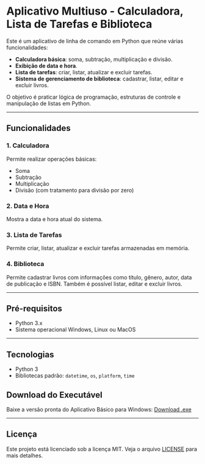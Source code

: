 # Aplicativo Multiuso - Calculadora, Lista de Tarefas e Biblioteca

Este é um aplicativo de linha de comando em Python que reúne várias funcionalidades:

- **Calculadora básica**: soma, subtração, multiplicação e divisão.
- **Exibição de data e hora**.
- **Lista de tarefas**: criar, listar, atualizar e excluir tarefas.
- **Sistema de gerenciamento de biblioteca**: cadastrar, listar, editar e excluir livros.

O objetivo é praticar lógica de programação, estruturas de controle e manipulação de listas em Python.

---

## Funcionalidades

### 1. Calculadora
Permite realizar operações básicas:
- Soma
- Subtração
- Multiplicação
- Divisão (com tratamento para divisão por zero)

### 2. Data e Hora
Mostra a data e hora atual do sistema.

### 3. Lista de Tarefas
Permite criar, listar, atualizar e excluir tarefas armazenadas em memória.

### 4. Biblioteca
Permite cadastrar livros com informações como título, gênero, autor, data de publicação e ISBN. Também é possível listar, editar e excluir livros.

---

## Pré-requisitos

- Python 3.x
- Sistema operacional Windows, Linux ou MacOS

---

## Tecnologias

- Python 3
- Bibliotecas padrão: `datetime`, `os`, `platform`, `time`

## Download do Executável

Baixe a versão pronta do Aplicativo Básico para Windows:
[Download .exe](https://github.com/Guilherme-Firmino/Aplicativo-Basico/releases/download/v1.0/Aplicativo.exe)

---

## Licença

Este projeto está licenciado sob a licença MIT. Veja o arquivo [LICENSE](LICENSE) para mais detalhes.
